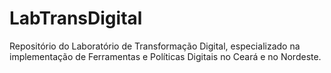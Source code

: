 # LabTransDigital
Repositório do Laboratório de Transformação Digital, especializado na implementação de Ferramentas e Políticas Digitais no Ceará e no Nordeste.
